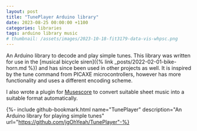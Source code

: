 ```yaml
---
layout: post
title: "TunePlayer Arduino library"
date: 2023-08-25 00:00:00 +1100
categories: libraries
tags: arduino library music
# thumbnail: /assets/images/2023-10-18-fit3179-data-vis-whpsc.png
---
```

An Arduino library to decode and play simple tunes. This library was written for
use in the [musical bicycle siren]({% link _posts/2022-02-01-bike-horn.md %}) and has since been used in other projects as
well. It is inspired by the tune command from PICAXE microcontrollers, however
has more functionality and uses a different encoding scheme.

I also wrote a plugin for [Musescore](musescore.org) to convert suitable sheet music into a suitable format automatically.

{%- include github-bookmark.html name="TunePlayer" description="An Arduino library for playing simple tunes" url="https://github.com/jgOhYeah/TunePlayer"-%}